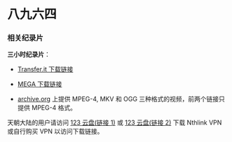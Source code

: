 # 八九六四

### 相关纪录片

**三小时纪录片**：

- [Transfer.it 下载链接](https://transfer.it/t/4aigDVg3FZbQ)

- [MEGA 下载链接](https://mega.nz/file/aJwlkLIA#eX-h8mWZv8nHvEMSKY6aNXIqMYwHDcpvn2cmNlmQtYU)
  
- [archive.org](https://archive.org/details/youtube-vF2YACrLP8w) 上提供 MPEG-4, MKV 和 OGG 三种格式的视频，前两个链接只提供 MPEG-4 格式。

天朝大陆的用户请访问 [123 云盘(链接 1)](https://www.123865.com/s/kPxoTd-JlsxH) 或 [123 云盘(链接 2)](https://www.123684.com/s/kPxoTd-JlsxH) 下载 Nthlink VPN 或自行购买 VPN 以访问下载链接。


